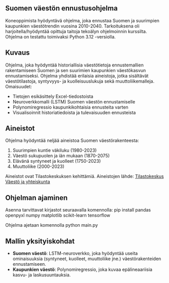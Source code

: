 ## Suomen väestön ennustusohjelma

Koneoppimista hyödyntävä ohjelma, joka ennustaa Suomen ja suurimpien kaupunkien väestötrendin vuosina 2010-2040. Tarkoituksena oli harjoitella/hyödyntää opittuja taitoja tekoälyn ohjelmoinnin kurssilta. Ohjelma on testattu toimivaksi Python 3.12 -versiolla.

## Kuvaus

Ohjelma, joka hyödyntää historiallisia väestötietoja ennustemallien rakentamiseen Suomen ja sen suurimien kaupunkien väestökasvun ennustamiseksi. Ohjelma yhdistää erilaisia aineistoja, jotka sisältävät väestötilastoja, syntyvyys- ja kuolleisuuslukuja sekä muuttoliikemalleja.<br/>
Omaisuudet:
  - Tietojen esikäsittely Excel-tiedostoista
  - Neuroverkkomalli (LSTM) Suomen väestön ennustamiselle
  - Polynomiregressio kaupunkikohtaisia ennusteita varten
  - Visualisoinnit historiatiedoista ja tulevaisuuden ennusteista

## Aineistot
Ohjelma hyödyntää neljää aineistoa Suomen väestörakenteesta:
  1. Suurimpien kuntie väkiluku (1980-2023)
  2. Väestö sukupuolen ja iän mukaan (1870-2075)
  3. Elävänä syntyneet ja kuolleet (1750-2023)
  4. Muuttoliike (2000-2023)

Aineistot ovat Tilastokeskuksen kehittämiä. Aineistojen lähde: [Tilastokeskus Väestö ja yhteiskunta](https://pxhopea2.stat.fi/sahkoiset_julkaisut/vuosikirja2024/html/suom0011.htm)

## Ohjelman ajaminen

Asenna tarvittavat kirjastot seuraavalla komennolla: pip install pandas openpyxl numpy matplotlib scikit-learn tensorflow

Ohjelma ajetaan komennolla python main.py

## Mallin yksityiskohdat
 - **Suomen väestö**: LSTM-neuroverkko, joka hyödyntää useita ominaisuuksia (syntyneet, kuolleet, muuttoliike jne.) väestörakenteiden ennustamiseen.
 - **Kaupunkien väestö**: Polynomiregressio, joka kuvaa epälineaariisia kasvu- ja laskusuuntauksia.
